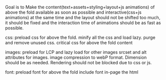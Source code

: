 Goal is to Make the content(text+assets+styling+layout+js animations) of above the fold available as soon as possible and interactive(css+js animations) at the same time and the layout should not be shifted too much, it should be fixed and the interaction time of animations should be as fast as possible.

css:
preload css for above the fold.
minify all the css and load lazy.
purge and remove unused css.
critical css for above the fold content

images:
preload for LCP and lazy load for other images
srcset and alt attributes for images.
image compression to webP format.
Dimension should be as needed.
Rendering should not be blocked due to css or js.

font:
preload font for above the fold
include font in-page the html <style> tag.

third party links:
prefetch and preconnect to third party scripts for css and js which are necessary for faster execution.

javascript:
preload js for above the fold
include js in-page for above the fold.
execution for js above the fold should not be blocked.
delay all other javascript which are not necessary for above the fold
defer or async other javascript.
it should not block any kind of css or image rendering.
javascript animation should be as fast as possible.
use setTimeout for delaying and defer keyword for deferring.
the animation update+paint logic should be executed first then all other logic in the background.

monitor text to html ratio of the page.